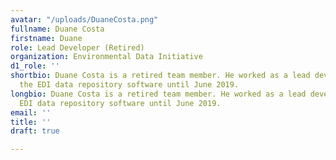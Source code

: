 ```yaml
---
avatar: "/uploads/DuaneCosta.png"
fullname: Duane Costa
firstname: Duane
role: Lead Developer (Retired)
organization: Environmental Data Initiative
d1_role: ''
shortbio: Duane Costa is a retired team member. He worked as a lead developer for
  the EDI data repository software until June 2019.
longbio: Duane Costa is a retired team member. He worked as a lead developer for the
  EDI data repository software until June 2019.
email: ''
title: ''
draft: true

---
```


